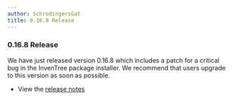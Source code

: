 ```yaml
---
author: SchrodingersGat
title: 0.16.8 Release
---
```


### 0.16.8 Release

We have just released version 0.16.8 which includes a patch for a critical bug in the InvenTree package installer. We recommend that users upgrade to this version as soon as possible.

- View the [release notes](https://github.com/inventree/InvenTree/releases/tag/0.16.8)
